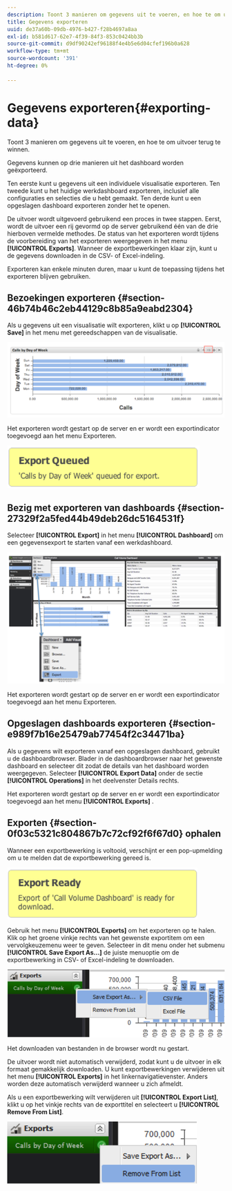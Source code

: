 ```yaml
---
description: Toont 3 manieren om gegevens uit te voeren, en hoe te om uitvoer terug te winnen.
title: Gegevens exporteren
uuid: de37a60b-09db-4976-b427-f28b4697a8aa
exl-id: b581d617-62e7-4f39-84f3-853c0424bb3b
source-git-commit: d9df90242ef96188f4e4b5e6d04cfef196b0a628
workflow-type: tm+mt
source-wordcount: '391'
ht-degree: 0%

---
```


# Gegevens exporteren{#exporting-data}

Toont 3 manieren om gegevens uit te voeren, en hoe te om uitvoer terug te winnen.

Gegevens kunnen op drie manieren uit het dashboard worden geëxporteerd.

Ten eerste kunt u gegevens uit een individuele visualisatie exporteren. Ten tweede kunt u het huidige werkdashboard exporteren, inclusief alle configuraties en selecties die u hebt gemaakt. Ten derde kunt u een opgeslagen dashboard exporteren zonder het te openen.

De uitvoer wordt uitgevoerd gebruikend een proces in twee stappen. Eerst, wordt de uitvoer een rij gevormd op de server gebruikend één van de drie hierboven vermelde methodes. De status van het exporteren wordt tijdens de voorbereiding van het exporteren weergegeven in het menu **[!UICONTROL Exports]**. Wanneer de exportbewerkingen klaar zijn, kunt u de gegevens downloaden in de CSV- of Excel-indeling.

Exporteren kan enkele minuten duren, maar u kunt de toepassing tijdens het exporteren blijven gebruiken.

## Bezoekingen exporteren {#section-46b74b46c2eb44129c8b85a9eabd2304}

Als u gegevens uit een visualisatie wilt exporteren, klikt u op **[!UICONTROL Save]** in het menu met gereedschappen van de visualisatie.

![](assets/export_visual.png)

Het exporteren wordt gestart op de server en er wordt een exportindicator toegevoegd aan het menu Exporteren.

![](assets/export_queued.png)

## Bezig met exporteren van dashboards {#section-27329f2a5fed44b49deb26dc5164531f}

Selecteer **[!UICONTROL Export]** in het menu **[!UICONTROL Dashboard]** om een gegevensexport te starten vanaf een werkdashboard.

![](assets/export_dashboard.png)

Het exporteren wordt gestart op de server en er wordt een exportindicator toegevoegd aan het menu Exporteren.

## Opgeslagen dashboards exporteren {#section-e989f7b16e25479ab77454f2c34471ba}

Als u gegevens wilt exporteren vanaf een opgeslagen dashboard, gebruikt u de dashboardbrowser. Blader in de dashboardbrowser naar het gewenste dashboard en selecteer dit zodat de details van het dashboard worden weergegeven. Selecteer **[!UICONTROL Export Data]** onder de sectie **[!UICONTROL Operations]** in het deelvenster Details rechts.

Het exporteren wordt gestart op de server en er wordt een exportindicator toegevoegd aan het menu **[!UICONTROL Exports]**
.

## Exporten {#section-0f03c5321c804867b7c72cf92f6f67d0} ophalen

Wanneer een exportbewerking is voltooid, verschijnt er een pop-upmelding om u te melden dat de exportbewerking gereed is.

![](assets/export_ready.png)

Gebruik het menu **[!UICONTROL Exports]** om het exporteren op te halen. Klik op het groene vinkje rechts van het gewenste exportitem om een vervolgkeuzemenu weer te geven. Selecteer in dit menu onder het submenu **[!UICONTROL Save Export As…]** de juiste menuoptie om de exportbewerking in CSV- of Excel-indeling te downloaden.

![](assets/export_save_as.png)

Het downloaden van bestanden in de browser wordt nu gestart.

De uitvoer wordt niet automatisch verwijderd, zodat kunt u de uitvoer in elk formaat gemakkelijk downloaden. U kunt exportbewerkingen verwijderen uit het menu **[!UICONTROL Exports]** in het linkernavigatievenster. Anders worden deze automatisch verwijderd wanneer u zich afmeldt.

Als u een exportbewerking wilt verwijderen uit **[!UICONTROL Export List]**, klikt u op het vinkje rechts van de exporttitel en selecteert u **[!UICONTROL Remove From List]**.

![](assets/export_remove_from_list.png)
